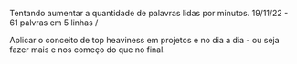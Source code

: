 Tentando aumentar a quantidade de palavras lidas por minutos.
19/11/22 - 61 palvras em 5 linhas /

Aplicar o conceito de top heaviness em projetos e no dia a dia - ou seja fazer mais e nos começo do que no final.
